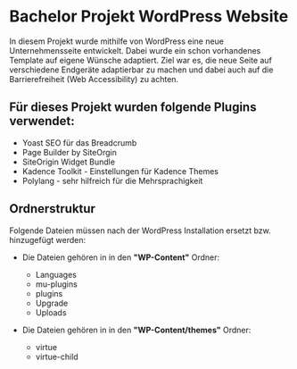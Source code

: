 # Bachelor Projekt WordPress Website

In diesem Projekt wurde mithilfe von WordPress eine neue Unternehmensseite entwickelt. Dabei wurde ein schon 
vorhandenes Template auf eigene Wünsche adaptiert. Ziel war es, die neue Seite auf verschiedene Endgeräte adaptierbar zu machen 
und dabei auch auf die Barrierefreiheit (Web Accessibility) zu achten.

## Für dieses Projekt wurden folgende Plugins verwendet:
  * Yoast SEO für das Breadcrumb
  * Page Builder by SiteOrgin
  * SiteOrigin Widget Bundle
  * Kadence Toolkit - Einstellungen für Kadence Themes
  * Polylang - sehr hilfreich für die Mehrsprachigkeit
  
## Ordnerstruktur 
Folgende Dateien müssen nach der WordPress Installation ersetzt bzw. hinzugefügt werden:
  * Die Dateien gehören in in den **"WP-Content"** Ordner:
    * Languages
    * mu-plugins
    * plugins
    * Upgrade
    * Uploads
   
  * Die Dateien gehören in in den **"WP-Content/themes"** Ordner:
    * virtue
    * virtue-child
    
